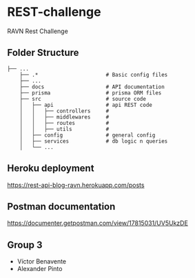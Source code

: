 # REST-challenge
RAVN Rest Challenge

## Folder Structure

    ├── ...
        ├── .*                      # Basic config files
        ├── ...
        ├── docs                    # API documentation
        ├── prisma                  # prisma ORM files
        ├── src                     # source code
        │   ├── api                 # api REST code
        │   │   ├── controllers     # 
        │   │   ├── middlewares     # 
        │   │   ├── routes          # 
        │   │   ├── utils           # 
        │   ├── config              # general config 
        │   ├── services            # db logic n queries
        │   └── ...
        
## Heroku deployment
https://rest-api-blog-ravn.herokuapp.com/posts

## Postman documentation
https://documenter.getpostman.com/view/17815031/UV5UkzDE

## Group 3
- Víctor Benavente
- Alexander Pinto
